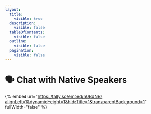 ```yaml
---
layout:
  title:
    visible: true
  description:
    visible: false
  tableOfContents:
    visible: false
  outline:
    visible: false
  pagination:
    visible: false
---
```


# 🗣 Chat with Native Speakers

{% embed url="https://tally.so/embed/n0BdNB?alignLeft=1&dynamicHeight=1&hideTitle=1&transparentBackground=1" fullWidth="false" %}
